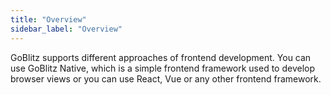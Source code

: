 ```yaml
---
title: "Overview"
sidebar_label: "Overview"
---
```


GoBlitz supports different approaches of frontend development. You can use GoBlitz Native, which is a simple frontend framework used to develop browser views or you can use React, Vue or any other frontend framework.
